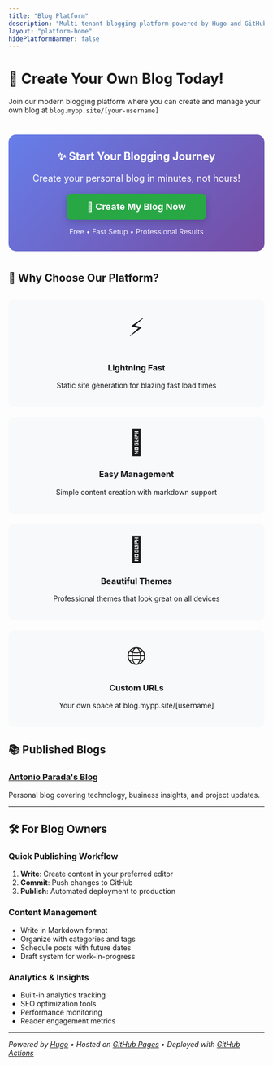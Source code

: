 ```yaml
---
title: "Blog Platform"
description: "Multi-tenant blogging platform powered by Hugo and GitHub"
layout: "platform-home"
hidePlatformBanner: false
---
```


# 🚀 Create Your Own Blog Today!

Join our modern blogging platform where you can create and manage your own blog at `blog.mypp.site/[your-username]`

<div style="text-align: center; margin: 40px 0; padding: 30px; background: linear-gradient(135deg, #667eea 0%, #764ba2 100%); border-radius: 15px; color: white;">
    <h2 style="margin-top: 0; color: white;">✨ Start Your Blogging Journey</h2>
    <p style="font-size: 18px; margin: 20px 0;">Create your personal blog in minutes, not hours!</p>
    <a href="/create-blog/" style="
        display: inline-block;
        background: #28a745;
        color: white;
        padding: 15px 40px;
        font-size: 18px;
        font-weight: bold;
        text-decoration: none;
        border-radius: 8px;
        box-shadow: 0 4px 15px rgba(0,0,0,0.2);
        transition: transform 0.2s;
    " onmouseover="this.style.transform='scale(1.05)'" onmouseout="this.style.transform='scale(1)'">
        🎯 Create My Blog Now
    </a>
    <p style="margin: 15px 0 0 0; font-size: 14px; opacity: 0.9;">Free • Fast Setup • Professional Results</p>
</div>

## 🌟 Why Choose Our Platform?

<div style="display: grid; grid-template-columns: repeat(auto-fit, minmax(250px, 1fr)); gap: 20px; margin: 30px 0;">
    <div style="background: #f8f9fa; padding: 20px; border-radius: 10px; text-align: center;">
        <div style="font-size: 48px; margin-bottom: 15px;">⚡</div>
        <h3>Lightning Fast</h3>
        <p>Static site generation for blazing fast load times</p>
    </div>
    <div style="background: #f8f9fa; padding: 20px; border-radius: 10px; text-align: center;">
        <div style="font-size: 48px; margin-bottom: 15px;">🔧</div>
        <h3>Easy Management</h3>
        <p>Simple content creation with markdown support</p>
    </div>
    <div style="background: #f8f9fa; padding: 20px; border-radius: 10px; text-align: center;">
        <div style="font-size: 48px; margin-bottom: 15px;">🎨</div>
        <h3>Beautiful Themes</h3>
        <p>Professional themes that look great on all devices</p>
    </div>
    <div style="background: #f8f9fa; padding: 20px; border-radius: 10px; text-align: center;">
        <div style="font-size: 48px; margin-bottom: 15px;">🌐</div>
        <h3>Custom URLs</h3>
        <p>Your own space at blog.mypp.site/[username]</p>
    </div>
</div>

## 📚 Published Blogs

### [Antonio Parada's Blog](/parada/)
Personal blog covering technology, business insights, and project updates.

---

## 🛠️ For Blog Owners

### Quick Publishing Workflow
1. **Write**: Create content in your preferred editor
2. **Commit**: Push changes to GitHub
3. **Publish**: Automated deployment to production

### Content Management
- Write in Markdown format
- Organize with categories and tags
- Schedule posts with future dates
- Draft system for work-in-progress

### Analytics & Insights
- Built-in analytics tracking
- SEO optimization tools
- Performance monitoring
- Reader engagement metrics

---

*Powered by [Hugo](https://gohugo.io/) • Hosted on [GitHub Pages](https://pages.github.com/) • Deployed with [GitHub Actions](https://github.com/features/actions)*
